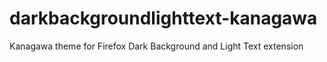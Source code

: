 # darkbackgroundlighttext-kanagawa
Kanagawa theme for Firefox Dark Background and Light Text extension
